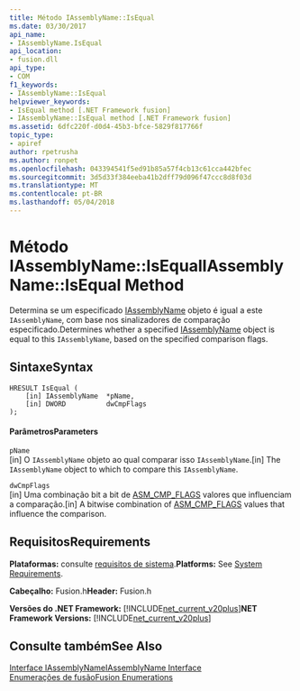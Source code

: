```yaml
---
title: Método IAssemblyName::IsEqual
ms.date: 03/30/2017
api_name:
- IAssemblyName.IsEqual
api_location:
- fusion.dll
api_type:
- COM
f1_keywords:
- IAssemblyName::IsEqual
helpviewer_keywords:
- IsEqual method [.NET Framework fusion]
- IAssemblyName::IsEqual method [.NET Framework fusion]
ms.assetid: 6dfc220f-d0d4-45b3-bfce-5829f817766f
topic_type:
- apiref
author: rpetrusha
ms.author: ronpet
ms.openlocfilehash: 043394541f5ed91b85a57f4cb13c61cca442bfec
ms.sourcegitcommit: 3d5d33f384eeba41b2dff79d096f47ccc8d8f03d
ms.translationtype: MT
ms.contentlocale: pt-BR
ms.lasthandoff: 05/04/2018
---
```

# <a name="iassemblynameisequal-method"></a><span data-ttu-id="19f6d-102">Método IAssemblyName::IsEqual</span><span class="sxs-lookup"><span data-stu-id="19f6d-102">IAssemblyName::IsEqual Method</span></span>
<span data-ttu-id="19f6d-103">Determina se um especificado [IAssemblyName](../../../../docs/framework/unmanaged-api/fusion/iassemblyname-interface.md) objeto é igual a este `IAssemblyName`, com base nos sinalizadores de comparação especificado.</span><span class="sxs-lookup"><span data-stu-id="19f6d-103">Determines whether a specified [IAssemblyName](../../../../docs/framework/unmanaged-api/fusion/iassemblyname-interface.md) object is equal to this `IAssemblyName`, based on the specified comparison flags.</span></span>  
  
## <a name="syntax"></a><span data-ttu-id="19f6d-104">Sintaxe</span><span class="sxs-lookup"><span data-stu-id="19f6d-104">Syntax</span></span>  
  
```  
HRESULT IsEqual (  
    [in] IAssemblyName  *pName,  
    [in] DWORD          dwCmpFlags  
);  
```  
  
#### <a name="parameters"></a><span data-ttu-id="19f6d-105">Parâmetros</span><span class="sxs-lookup"><span data-stu-id="19f6d-105">Parameters</span></span>  
 `pName`  
 <span data-ttu-id="19f6d-106">[in] O `IAssemblyName` objeto ao qual comparar isso `IAssemblyName`.</span><span class="sxs-lookup"><span data-stu-id="19f6d-106">[in] The `IAssemblyName` object to which to compare this `IAssemblyName`.</span></span>  
  
 `dwCmpFlags`  
 <span data-ttu-id="19f6d-107">[in] Uma combinação bit a bit de [ASM_CMP_FLAGS](../../../../docs/framework/unmanaged-api/fusion/asm-cmp-flags-enumeration.md) valores que influenciam a comparação.</span><span class="sxs-lookup"><span data-stu-id="19f6d-107">[in] A bitwise combination of [ASM_CMP_FLAGS](../../../../docs/framework/unmanaged-api/fusion/asm-cmp-flags-enumeration.md) values that influence the comparison.</span></span>  
  
## <a name="requirements"></a><span data-ttu-id="19f6d-108">Requisitos</span><span class="sxs-lookup"><span data-stu-id="19f6d-108">Requirements</span></span>  
 <span data-ttu-id="19f6d-109">**Plataformas:** consulte [requisitos de sistema](../../../../docs/framework/get-started/system-requirements.md).</span><span class="sxs-lookup"><span data-stu-id="19f6d-109">**Platforms:** See [System Requirements](../../../../docs/framework/get-started/system-requirements.md).</span></span>  
  
 <span data-ttu-id="19f6d-110">**Cabeçalho:** Fusion.h</span><span class="sxs-lookup"><span data-stu-id="19f6d-110">**Header:** Fusion.h</span></span>  
  
 <span data-ttu-id="19f6d-111">**Versões do .NET Framework:** [!INCLUDE[net_current_v20plus](../../../../includes/net-current-v20plus-md.md)]</span><span class="sxs-lookup"><span data-stu-id="19f6d-111">**NET Framework Versions:** [!INCLUDE[net_current_v20plus](../../../../includes/net-current-v20plus-md.md)]</span></span>  
  
## <a name="see-also"></a><span data-ttu-id="19f6d-112">Consulte também</span><span class="sxs-lookup"><span data-stu-id="19f6d-112">See Also</span></span>  
 [<span data-ttu-id="19f6d-113">Interface IAssemblyName</span><span class="sxs-lookup"><span data-stu-id="19f6d-113">IAssemblyName Interface</span></span>](../../../../docs/framework/unmanaged-api/fusion/iassemblyname-interface.md)  
 [<span data-ttu-id="19f6d-114">Enumerações de fusão</span><span class="sxs-lookup"><span data-stu-id="19f6d-114">Fusion Enumerations</span></span>](../../../../docs/framework/unmanaged-api/fusion/fusion-enumerations.md)
